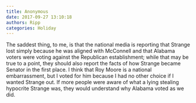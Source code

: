 ```yaml
---
title: Anonymous
date: 2017-09-27 13:10:18
authors: Ripp
categories: Holiday
---
```


 The saddest thing, to me, is that the national media is reporting that Strange lost simply because he was aligned with McConnell and that Alabama voters were voting against the Republican establishment; while that may be true to a point, they should also report the facts of how Strange became Senator in the first place.  I think that Roy Moore is a national embarrassment, but I voted for him because I had no other choice if I wanted Strange out.  If more people were aware of what a lying stealing hypocrite Strange was, they would understand why Alabama voted as we did.